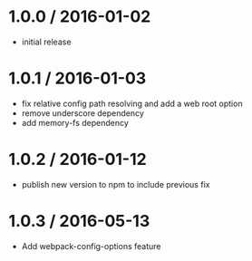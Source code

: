 1.0.0 / 2016-01-02
==================

  * initial release

1.0.1 / 2016-01-03
==================

  * fix relative config path resolving and add a web root option
  * remove underscore dependency
  * add memory-fs dependency

1.0.2 / 2016-01-12
==================

  * publish new version to npm to include previous fix

1.0.3 / 2016-05-13
==================

  * Add webpack-config-options feature
